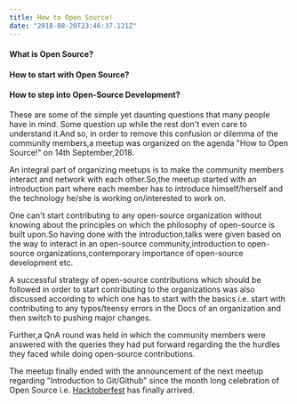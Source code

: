 ```yaml
---
title: How to Open Source!
date: "2018-08-20T23:46:37.121Z"
---
```


#### What is Open Source?
#### How to start with Open Source?
#### How to step into Open-Source Development?

These are some of the simple yet daunting questions that many people have in mind. Some question up while the rest don't even care to understand it.And so, in order to remove this confusion or dilemma of the community members,a meetup was organized on the agenda 
"How to Open Source!" on 14th September,2018.

An integral part of organizing meetups is to make the community members interact and network with each other.So,the meetup started with an introduction part where each member has to introduce himself/herself and the technology he/she is working on/interested to work on.

One can't start contributing to any open-source organization without knowing about the principles on which the philosophy of open-source is built upon.So having done with the introduction,talks were given based on the way to interact in an open-source community,introduction to open-source organizations,contemporary importance of open-source development etc.

A successful strategy of open-source contributions which should be followed in order to start contributing to the organizations was also discussed according to which one has to start with the basics i.e. start with contributing to any typos/teensy errors in the Docs of an organization and then switch to pushing major changes.

Further,a QnA round was held in which the community members were answered with the queries they had put forward regarding the the hurdles they faced while doing open-source contributions.

The meetup finally ended with the announcement of the next meetup regarding "Introduction to Git/Github" since the month long celebration of Open Source i.e. [Hacktoberfest](https://hacktoberfest.digitalocean.com/) has finally arrived.

